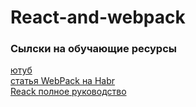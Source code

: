 # React-and-webpack

### Сылски на обучающие ресурсы
[ютуб](https://www.youtube.com/watch?v=2VP_B63cO8E)     
[статья WebPack на Habr](https://habr.com/ru/post/309306/)      
[Reack полное руководство](https://learn-reactjs.ru/home)     
